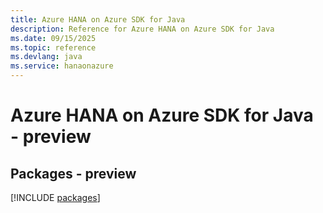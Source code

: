 ```yaml
---
title: Azure HANA on Azure SDK for Java
description: Reference for Azure HANA on Azure SDK for Java
ms.date: 09/15/2025
ms.topic: reference
ms.devlang: java
ms.service: hanaonazure
---
```

# Azure HANA on Azure SDK for Java - preview
## Packages - preview
[!INCLUDE [packages](hana-on-azure-index.md)]